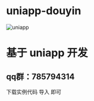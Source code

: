 # uniapp-douyin

![uniapp](https://img-cdn-qiniu.dcloud.net.cn/uniapp/doc/uniapp4@2x.png) 

基于 uniapp 开发
===============

## qq群：785794314

下载实例代码 导入 即可
